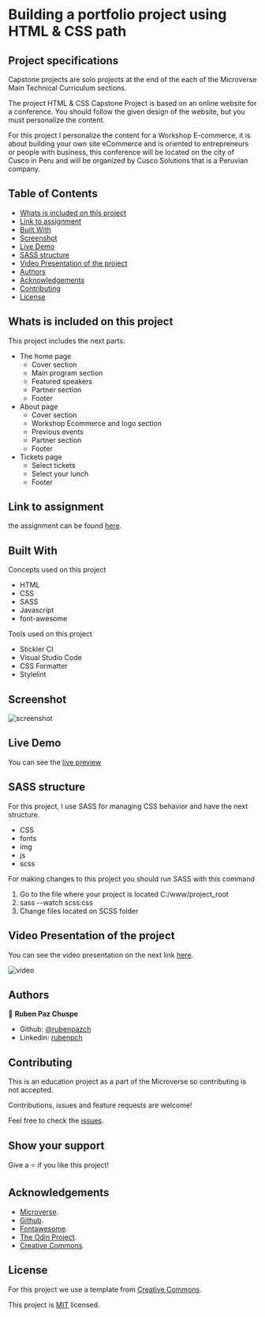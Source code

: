 # Building a portfolio project using HTML & CSS path

## Project specifications

Capstone projects are solo projects at the end of the each of the Microverse Main Technical Curriculum sections.

The project HTML & CSS Capstone Project is based on an online website for a conference. You should follow the given design of the website, but you must personalize the content.

For this project I personalize the content for a Workshop E-commerce, it is about building your own site eCommerce and is oriented to entrepreneurs or people with business, this conference will be located on the city of Cusco in Peru and will be organized by Cusco Solutions that is a Peruvian company.    



<!-- TABLE OF CONTENTS -->
## Table of Contents

* [Whats is included on this project](#whats-is-included-on-this-project)
* [Link to assignment](#link-to-assignment)
* [Built With](#built-with)
* [Screenshot](#screenshot)
* [Live Demo](#live-demo)
* [SASS structure](#SASS-structure)
* [Video Presentation of the project](#video-presentation-of-the-project)
* [Authors](#authors)
* [Acknowledgements](#acknowledgements)
* [Contributing](#-Contributing)
* [License](#license)




## Whats is included on this project

This project includes the next parts:

+ The home page 
  + Cover section
  + Main program section
  + Featured speakers
  + Partner section
  + Footer
+ About page
  + Cover section
  + Workshop Ecommerce and logo section 
  + Previous events
  + Partner section 
  + Footer
+ Tickets page
  + Select tickets
  + Select your lunch
  + Footer

## Link to assignment

the assignment can be found  [here](https://www.notion.so/HTML-CSS-capstone-project-Conference-page-ed3efca4b9824484a9df7f9f24067ff7).

## Built With

Concepts used on this project

- HTML
- CSS
- SASS 
- Javascript
- font-awesome

Tools used on this project

- Stickler CI
- Visual Studio Code
- CSS Formatter
- Stylelint


## Screenshot

![screenshot](./img/screnshot-site.gif)

## Live Demo

You can see the [live preview](https://compassionate-nightingale-93193a.netlify.com/)

## SASS structure 

For this project, I use SASS for managing CSS behavior and have the next structure.

* CSS
* fonts
* img
* js
* scss

For making changes to this project you should run SASS with this command

1. Go to the file where your project is located C:/www/project_root
2. sass --watch scss:css
3. Change files located on SCSS folder

## Video Presentation of the project

You can see the video presentation on the next link [here](https://www.youtube.com/watch?v=4a5Yf33ODfQ).

![video](./img/video-presentation.png)

## Authors

👤 **Ruben Paz Chuspe**

- Github: [@rubenpazch](https://github.com/rubenpazch)
- Linkedin: [rubenpch](https://www.linkedin.com/in/rubenpch/)

## Contributing

This is an education project as a part of the Microverse so contributing is not accepted. 

Contributions, issues and feature requests are welcome!

Feel free to check the [issues](https://github.com/rubenpazch/capstone-conference-page/issues).

## Show your support

Give a ⭐️ if you like this project!

## Acknowledgements

+ [Microverse](https://www.microverse.org/).
+ [Github](http://github.com/).
+ [Fontawesome](http://fontawesome.com/).
+ [The Odin Project](theodinproject.com/).
+ [Creative Commons](https://creativecommons.org/licenses/by-nc/4.0/).

## License

For this project we use a template from [Creative Commons](https://creativecommons.org/licenses/by-nc/4.0/). 

This project is [MIT](lic.url) licensed.

